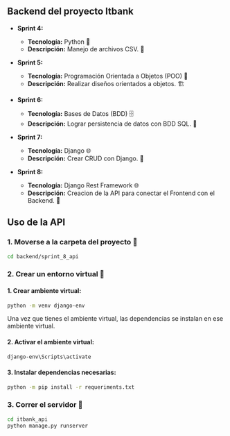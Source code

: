 ## Backend del proyecto Itbank

- **Sprint 4:**

  - **Tecnología:** Python 🐍
  - **Descripción:** Manejo de archivos CSV. 📄

- **Sprint 5:**

  - **Tecnología:** Programación Orientada a Objetos (POO) 🧩
  - **Descripción:** Realizar diseños orientados a objetos. 🏗️

- **Sprint 6:**

  - **Tecnología:** Bases de Datos (BDD) 🗄️
  - **Descripción:** Lograr persistencia de datos con BDD SQL. 💾

- **Sprint 7:**

  - **Tecnología:** Django 🌐
  - **Descripción:** Crear CRUD con Django. 📝

- **Sprint 8:**

  - **Tecnología:** Django Rest Framework 🌐
  - **Descripción:** Creacion de la API para conectar el Frontend con el Backend. 📡

## Uso de la API

### 1. Moverse a la carpeta del proyecto 📂

```bash
cd backend/sprint_8_api
```

### 2. Crear un entorno virtual 🐍

#### 1. Crear ambiente virtual:

```bash
python -m venv django-env
```

Una vez que tienes el ambiente virtual, las dependencias se instalan en ese ambiente virtual.

#### 2. Activar el ambiente virtual:

```bash
django-env\Scripts\activate
```

#### 3. Instalar dependencias necesarias:

```bash
python -m pip install -r requeriments.txt
```

### 3. Correr el servidor 🚀

```bash
cd itbank_api
python manage.py runserver
```
